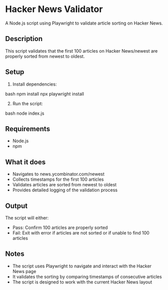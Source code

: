 # Hacker News Validator

A Node.js script using Playwright to validate article sorting on Hacker News.

## Description
This script validates that the first 100 articles on Hacker News/newest are properly sorted from newest to oldest.

## Setup
1. Install dependencies:

bash
npm install
npx playwright install

2. Run the script:

bash
node index.js


## Requirements
- Node.js
- npm

## What it does
- Navigates to news.ycombinator.com/newest
- Collects timestamps for the first 100 articles
- Validates articles are sorted from newest to oldest
- Provides detailed logging of the validation process

## Output
The script will either:
- Pass: Confirm 100 articles are properly sorted
- Fail: Exit with error if articles are not sorted or if unable to find 100 articles

## Notes
- The script uses Playwright to navigate and interact with the Hacker News page
- It validates the sorting by comparing timestamps of consecutive articles
- The script is designed to work with the current Hacker News layout

